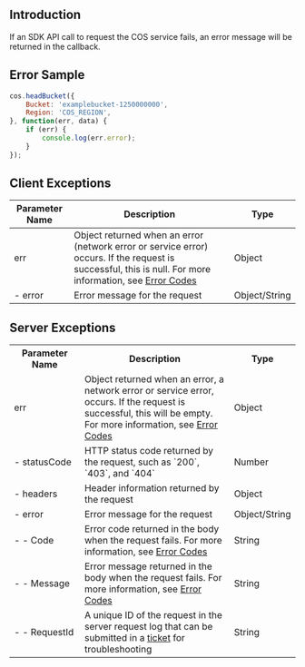 ## Introduction

If an SDK API call to request the COS service fails, an error message will be returned in the callback.

## Error Sample

[//]: # (.cssg-snippet-head-bucket)
```js
cos.headBucket({
    Bucket: 'examplebucket-1250000000',
    Region: 'COS_REGION',
}, function(err, data) {
    if (err) {
        console.log(err.error);
    }
});
```

## Client Exceptions

| Parameter Name | Description | Type |
| ------- | ------------------------------------------------------------ | ------------- |
| err | Object returned when an error (network error or service error) occurs. If the request is successful, this is null. For more information, see [Error Codes](https://cloud.tencent.com/document/product/436/7730) | Object |
| - error | Error message for the request | Object/String |

## Server Exceptions

<table>
   <tr>
      <th>Parameter Name</th>
      <th>Description</th>
      <th>Type</th>
   </tr>
   <tr>
      <td>err</td>
      <td>Object returned when an error, a network error or service error, occurs. If the request is successful, this will be empty. For more information, see <a href="https://intl.cloud.tencent.com/document/product/436/7730">Error Codes</a></td>
      <td>Object</td>
   </tr>
   <tr>
      <td nowrap="nowrap">- statusCode</td>
      <td>HTTP status code returned by the request, such as `200`, `403`, and `404`</td>
      <td>Number</td>
   </tr>
   <tr>
      <td>- headers</td>
      <td>Header information returned by the request</td>
      <td>Object</td>
   </tr>
   <tr>
      <td>- error</td>
      <td>Error message for the request</td>
      <td>Object/String</td>
   </tr>
   <tr>
      <td>- - Code</td>
      <td>Error code returned in the body when the request fails. For more information, see <a href="https://intl.cloud.tencent.com/document/product/436/7730">Error Codes</a></td>
      <td>String</td>
   </tr>
   <tr>
      <td>- - Message</td>
      <td>Error message returned in the body when the request fails. For more information, see <a href="https://intl.cloud.tencent.com/document/product/436/7730">Error Codes</a></td>
      <td>String</td>
   </tr>
   <tr>
      <td nowrap="nowrap">- - RequestId</td>
      <td>A unique ID of the request in the server request log that can be submitted in a <a href="https://console.cloud.tencent.com/workorder/category">ticket</a> for troubleshooting</td>
      <td>String</td>
   </tr>
</table>
